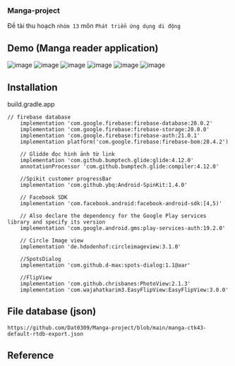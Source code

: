 ### Manga-project
Đề tài thu hoạch `nhóm 13` môn `Phát triển ứng dụng di động`
## Demo (Manga reader application)
![image](https://github.com/Dat0309/Manga-project/blob/main/picture/splash.png)
![image](https://github.com/Dat0309/Manga-project/blob/main/picture/login.png)
![image](https://github.com/Dat0309/Manga-project/blob/main/picture/home.png)
![image](https://github.com/Dat0309/Manga-project/blob/main/picture/detail_manga.png)
![image](https://github.com/Dat0309/Manga-project/blob/main/picture/view_manga.png)
![image](https://github.com/Dat0309/Manga-project/blob/main/picture/favorite_view.png)

## Installation
build.gradle.app
```
// firebase database
    implementation 'com.google.firebase:firebase-database:20.0.2'
    implementation 'com.google.firebase:firebase-storage:20.0.0'
    implementation 'com.google.firebase:firebase-auth:21.0.1'
    implementation platform('com.google.firebase:firebase-bom:28.4.2')

    // Glidde đọc hình ảnh từ link
    implementation 'com.github.bumptech.glide:glide:4.12.0'
    annotationProcessor 'com.github.bumptech.glide:compiler:4.12.0'

    //Spikit customer progressBar
    implementation 'com.github.ybq:Android-SpinKit:1.4.0'

    // Facebook SDK
    implementation 'com.facebook.android:facebook-android-sdk:[4,5)'

    // Also declare the dependency for the Google Play services library and specify its version
    implementation 'com.google.android.gms:play-services-auth:19.2.0'

    // Circle Image view
    implementation 'de.hdodenhof:circleimageview:3.1.0'

    //SpotsDialog
    implementation 'com.github.d-max:spots-dialog:1.1@aar'

    //FlipView
    implementation 'com.github.chrisbanes:PhotoView:2.1.3'
    implementation 'com.wajahatkarim3.EasyFlipView:EasyFlipView:3.0.0'
```

## File database (json)
```
https://github.com/Dat0309/Manga-project/blob/main/manga-ctk43-default-rtdb-export.json
```

## Reference

